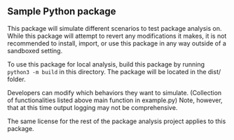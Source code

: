 ## Sample Python package

This package will simulate different scenarios to test package analysis on. While this package will attempt to revert any modifications it makes, it is not recommended to install, import, or use this package in any way outside of a sandboxed setting.

To use this package for local analysis, build this package by running
`python3 -m build` in this directory. The package will be located in the dist/
folder.

Developers can modify which behaviors they want to simulate. (Collection of functionalities listed above main function in example.py) Note, however, that at this time output logging may not be comprehensive.

The same license for the rest of the package analysis project applies to this package.
